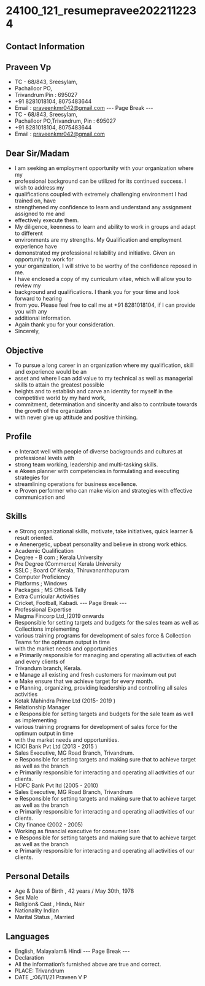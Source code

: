 # 24100_121_resumepravee2022112234

## Contact Information



## Praveen Vp

* TC - 68/843, Sreesylam,
* Pachalloor PO,
* Trivandrum Pin : 695027
* +91 8281018104, 8075483644
* Email : praveenkmr042@gmail.com
--- Page Break ---
* TC - 68/843, Sreesylam,
* Pachalloor PO,Trivandrum, Pin : 695027
* +91 8281018104, 8075483644
* Email : praveenkmr042@gmail.com


## Dear Sir/Madam

* I am seeking an employment opportunity with your organization where my
* professional background can be utilized for its continued success. I wish to address my
* qualifications coupled with extremely challenging environment I had trained on, have
* strengthened my confidence to learn and understand any assignment assigned to me and
* effectively execute them.
* My diligence, keenness to learn and ability to work in groups and adapt to different
* environments are my strengths. My Qualification and employment experience have
* demonstrated my professional reliability and initiative. Given an opportunity to work for
* your organization, I will strive to be worthy of the confidence reposed in me.
* I have enclosed a copy of my curriculum vitae, which will allow you to review my
* background and qualifications. I thank you for your time and look forward to hearing
* from you. Please feel free to call me at +91 8281018104, if I can provide you with any
* additional information.
* Again thank you for your consideration.
* Sincerely,


## Objective

* To pursue a long career in an organization where my qualification, skill and experience would be an
* asset and where I can add value to my technical as well as managerial skills to attain the greatest possible
* heights and to establish and carve an identity for myself in the competitive world by my hard work,
* commitment, determination and sincerity and also to contribute towards the growth of the organization
* with never give up attitude and positive thinking.


## Profile

* e Interact well with people of diverse backgrounds and cultures at professional levels with
* strong team working, leadership and multi-tasking skills.
* e Akeen planner with competencies in formulating and executing strategies for
* streamlining operations for business excellence.
* e Proven performer who can make vision and strategies with effective communication and


## Skills

* e Strong organizational skills, motivate, take initiatives, quick learner & result oriented.
* e Anenergetic, upbeat personality and believe in strong work ethics.
* Academic Qualification
* Degree - B com ; Kerala University
* Pre Degree (Commerce) Kerala University
* SSLC ; Board Of Kerala, Thiruvananthapuram
* Computer Proficiency
* Platforms ; Windows
* Packages ; MS Office& Tally
* Extra Curricular Activities
* Cricket, Football, Kabadi.
--- Page Break ---
* Professional Expertise
* Magma Fincorp Ltd_(2019 onwards
* Responsible for setting targets and budgets for the sales team as well as Collections implementing
* various training programs for development of sales force & Collection Teams for the optimum output in time
* with the market needs and opportunities
* e Primarily responsible for managing and operating all activities of each and every clients of
* Trivandum branch, Kerala.
* e Manage all existing and fresh customers for maximum out put
* e Make ensure that we achieve target for every month.
* e Planning, organizing, providing leadership and controlling all sales activities
* Kotak Mahindra Prime Ltd (2015- 2019 )
* Relationship Manager
* e Responsible for setting targets and budgets for the sale team as well as implementing
* various training programs for development of sales force for the optimum output in time
* with the market needs and opportunities.
* ICICI Bank Pvt Ltd (2013 - 2015 )
* Sales Executive, MG Road Branch, Trivandrum.
* e Responsible for setting targets and making sure that to achieve target as well as the branch
* e Primarily responsible for interacting and operating all activities of our clients.
* HDFC Bank Pvt ltd (2005 - 2010)
* Sales Executive, MG Road Branch, Trivandrum
* e Responsible for setting targets and making sure that to achieve target as well as the branch
* e Primarily responsible for interacting and operating all activities of our clients.
* City finance (2002 - 2005)
* Working as financial executive for consumer loan
* e Responsible for setting targets and making sure that to achieve target as well as the branch
* e Primarily responsible for interacting and operating all activities of our clients.


## Personal Details

* Age & Date of Birth , 42 years / May 30th, 1978
* Sex Male
* Religion& Cast , Hindu, Nair
* Nationality Indian
* Marital Status , Married


## Languages

* English, Malayalam& Hindi
--- Page Break ---
* Declaration
* All the information’s furnished above are true and correct.
* PLACE: Trivandrum
* DATE  _:06/11/21 Praveen V P

